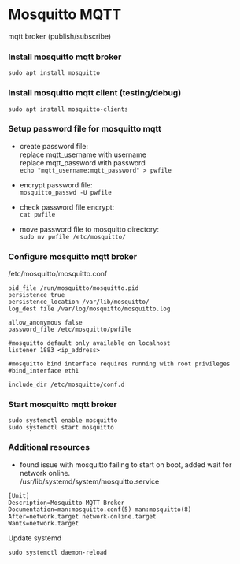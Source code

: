 # Mosquitto MQTT
mqtt broker (publish/subscribe)

### Install mosquitto mqtt broker
```
sudo apt install mosquitto
```

### Install mosquitto mqtt client (testing/debug)
```
sudo apt install mosquitto-clients
```

### Setup password file for mosquitto mqtt
  - create password file: </br>
  replace mqtt_username with username </br>
  replace mqtt_password with password </br>
  ```echo "mqtt_username:mqtt_password" > pwfile```
  
  - encrypt password file: </br>
  ```mosquitto_passwd -U pwfile```
  
  - check password file encrypt: </br>
  ```cat pwfile```
  
  - move password file to mosquitto directory: </br>
  ```sudo mv pwfile /etc/mosquitto/```
  
### Configure mosquitto mqtt broker
/etc/mosquitto/mosquitto.conf
```
pid_file /run/mosquitto/mosquitto.pid
persistence true
persistence_location /var/lib/mosquitto/
log_dest file /var/log/mosquitto/mosquitto.log

allow_anonymous false
password_file /etc/mosquitto/pwfile

#mosquitto default only available on localhost
listener 1883 <ip_address>

#mosquitto bind interface requires running with root privileges
#bind_interface eth1

include_dir /etc/mosquitto/conf.d
```

### Start mosquitto mqtt broker
```
sudo systemctl enable mosquitto
sudo systemctl start mosquitto
```

### Additional resources
  - found issue with mosquitto failing to start on boot, added wait for network online. </br>
  /usr/lib/systemd/system/mosquitto.service
  ```
  [Unit]
  Description=Mosquitto MQTT Broker
  Documentation=man:mosquitto.conf(5) man:mosquitto(8)
  After=network.target network-online.target
  Wants=network.target
  ```
  Update systemd
  ```
  sudo systemctl daemon-reload
  ```
